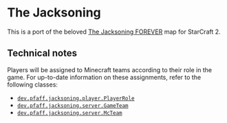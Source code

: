 # The Jacksoning

This is a port of the beloved [The Jacksoning FOREVER](https://sc2arcade.com/map/1/322009/) map for StarCraft 2.

## Technical notes

Players will be assigned to Minecraft teams according to their role in the game. For up-to-date information on these assignments, refer to the following classes:

- [`dev.pfaff.jacksoning.player.PlayerRole`](src/main/java/dev/pfaff/jacksoning/player/PlayerRole.java)
- [`dev.pfaff.jacksoning.server.GameTeam`](src/main/java/dev/pfaff/jacksoning/server/GameTeam.java)
- [`dev.pfaff.jacksoning.server.McTeam`](src/main/java/dev/pfaff/jacksoning/server/McTeam.java)
